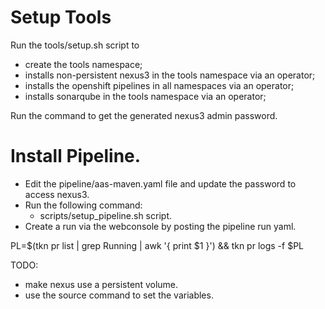 # Setup Tools

Run the tools/setup.sh script to 
- create the tools namespace;
- installs non-persistent nexus3 in the tools namespace via an operator;
- installs the openshift pipelines in all namespaces via an operator;
- installs sonarqube in the tools namespace via an operator;

Run the command to get the generated nexus3 admin password.

# Install Pipeline.
- Edit the pipeline/aas-maven.yaml file and update the password to access nexus3.
- Run the following command:
  - scripts/setup_pipeline.sh script.
- Create a run via the webconsole by posting the pipeline run yaml.

PL=$(tkn pr list | grep Running | awk '{ print $1 }') && tkn pr logs -f $PL

TODO:
- make nexus use a persistent volume.
- use the source command to set the variables.